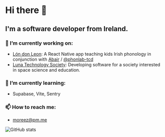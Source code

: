 # Hi there 👋

## I'm a software developer from Ireland.

### 🔭 I’m currently working on:
- [Lón don Leon](https://abair.ie/applications): A React Native app teaching kids Irish phonology in conjunction with [Abair](https://www.tcd.ie/research/start/abair.php) / [@phonlab-tcd](https://github.com/phonlab-tcd)
- [Luna Technology Society](https://lunatech.pl): Developing software for a society interested in space science and education.
### 🌱 I’m currently learning: 
- Supabase, Vite, Sentry
### 📫 How to reach me:
- moreez@pm.me

![GitHub stats](https://github-readme-stats.vercel.app/api?username=MoreeZ&show_icons=true&theme=dark&count_private=true)
